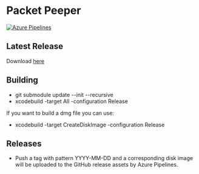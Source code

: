 # Packet Peeper

[![Azure Pipelines][azure-badge]][azure-link]

[azure-badge]: https://dev.azure.com/cholloway/PacketPeeper/_apis/build/status/choll.packetpeeper?branchName=master
[azure-link]: https://dev.azure.com/cholloway/PacketPeeper/_build/latest?definitionId=2&branchName=master

## Latest Release

Download [here](https://github.com/choll/packetpeeper/releases/download/2021-07-18/PacketPeeper_2021-07-18.dmg)

## Building

* git submodule update --init --recursive
* xcodebuild -target All -configuration Release

If you want to build a dmg file you can use:

* xcodebuild -target CreateDiskImage -configuration Release

## Releases

* Push a tag with pattern YYYY-MM-DD and a corresponding disk image will be uploaded to the GitHub release assets by Azure Pipelines.
